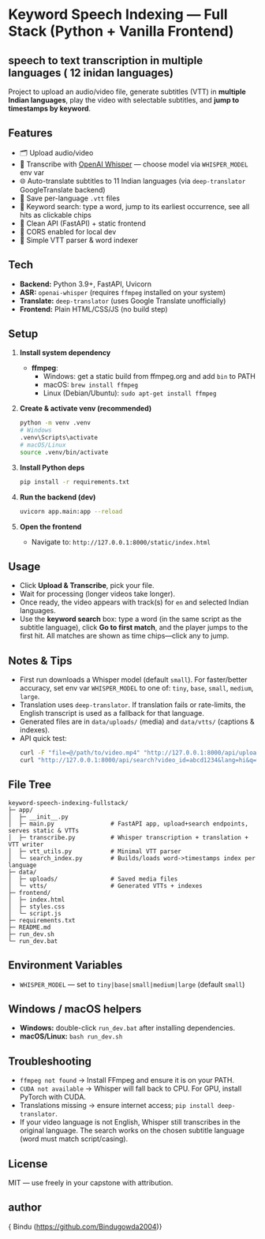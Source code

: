 # Keyword Speech Indexing — Full Stack (Python + Vanilla Frontend)
## speech to text transcription in multiple languages ( 12 inidan languages)

 Project to upload an audio/video file, generate subtitles (VTT) in **multiple Indian languages**, play the video with selectable subtitles, and **jump to timestamps by keyword**.


## Features

- 🗂️ Upload audio/video
- 📝 Transcribe with [OpenAI Whisper](local) — choose model via `WHISPER_MODEL` env var
- 🌐 Auto-translate subtitles to 11 Indian languages (via `deep-translator` GoogleTranslate backend)
- 📄 Save per-language `.vtt` files
- 🎯 Keyword search: type a word, jump to its earliest occurrence, see all hits as clickable chips
- 🧩 Clean API (FastAPI) + static frontend
- 🔐 CORS enabled for local dev
- 🔎 Simple VTT parser & word indexer

## Tech

- **Backend:** Python 3.9+, FastAPI, Uvicorn
- **ASR:** `openai-whisper` (requires `ffmpeg` installed on your system)
- **Translate:** `deep-translator` (uses Google Translate unofficially)
- **Frontend:** Plain HTML/CSS/JS (no build step)

## Setup

1. **Install system dependency**
   - **ffmpeg**:  
     - Windows: get a static build from ffmpeg.org and add `bin` to PATH  
     - macOS: `brew install ffmpeg`  
     - Linux (Debian/Ubuntu): `sudo apt-get install ffmpeg`

2. **Create & activate venv (recommended)**
   ```bash
   python -m venv .venv
   # Windows
   .venv\Scripts\activate
   # macOS/Linux
   source .venv/bin/activate
   ```

3. **Install Python deps**
   ```bash
   pip install -r requirements.txt
   ```

4. **Run the backend (dev)**
   ```bash
   uvicorn app.main:app --reload
   ```

5. **Open the frontend**
   - Navigate to: `http://127.0.0.1:8000/static/index.html`

## Usage

- Click **Upload & Transcribe**, pick your file.  
- Wait for processing (longer videos take longer).  
- Once ready, the video appears with track(s) for `en` and selected Indian languages.  
- Use the **keyword search** box: type a word (in the same script as the subtitle language), click **Go to first match**, and the player jumps to the first hit. All matches are shown as time chips—click any to jump.

## Notes & Tips

- First run downloads a Whisper model (default `small`). For faster/better accuracy, set env var `WHISPER_MODEL` to one of: `tiny`, `base`, `small`, `medium`, `large`.
- Translation uses `deep-translator`. If translation fails or rate-limits, the English transcript is used as a fallback for that language.
- Generated files are in `data/uploads/` (media) and `data/vtts/` (captions & indexes).
- API quick test:
  ```bash
  curl -F "file=@/path/to/video.mp4" "http://127.0.0.1:8000/api/upload?langs=en,hi,ta"
  curl "http://127.0.0.1:8000/api/search?video_id=abcd1234&lang=hi&q=नमस्ते"
  ```

## File Tree

```
keyword-speech-indexing-fullstack/
├─ app/
│  ├─ __init__.py
│  ├─ main.py                # FastAPI app, upload+search endpoints, serves static & VTTs
│  ├─ transcribe.py          # Whisper transcription + translation + VTT writer
│  ├─ vtt_utils.py           # Minimal VTT parser
│  └─ search_index.py        # Builds/loads word->timestamps index per language
├─ data/
│  ├─ uploads/               # Saved media files
│  └─ vtts/                  # Generated VTTs + indexes
├─ frontend/
│  ├─ index.html
│  ├─ styles.css
│  └─ script.js
├─ requirements.txt
├─ README.md
├─ run_dev.sh
└─ run_dev.bat
```

## Environment Variables

- `WHISPER_MODEL` — set to `tiny|base|small|medium|large` (default `small`)

## Windows / macOS helpers

- **Windows:** double-click `run_dev.bat` after installing dependencies.
- **macOS/Linux:** `bash run_dev.sh`

## Troubleshooting

- `ffmpeg not found` → Install FFmpeg and ensure it is on your PATH.
- `CUDA not available` → Whisper will fall back to CPU. For GPU, install PyTorch with CUDA.
- Translations missing → ensure internet access; `pip install deep-translator`.
- If your video language is not English, Whisper still transcribes in the original language. The search works on the chosen subtitle language (word must match script/casing).

## License

MIT — use freely in your capstone with attribution.

## author
{ Bindu (https://github.com/Bindugowda2004)}
